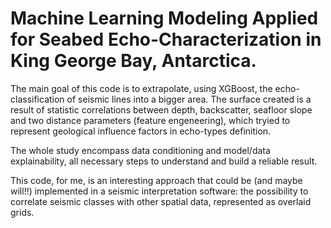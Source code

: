 # Machine Learning Modeling Applied for Seabed Echo-Characterization in King George Bay, Antarctica.

The main goal of this code is to extrapolate, using XGBoost, the echo-classification of seismic lines into a bigger area. The surface created is a result of statistic correlations between depth, backscatter, seafloor slope and two distance parameters (feature engeneering), which tryied to represent geological influence factors in echo-types definition.

The whole study encompass data conditioning and model/data explainability, all necessary steps to understand and build a reliable result.

This code, for me, is an interesting approach that could be (and maybe will!!) implemented in a seismic interpretation software: the possibility to correlate seismic classes with other spatial data, represented as overlaid grids. 
